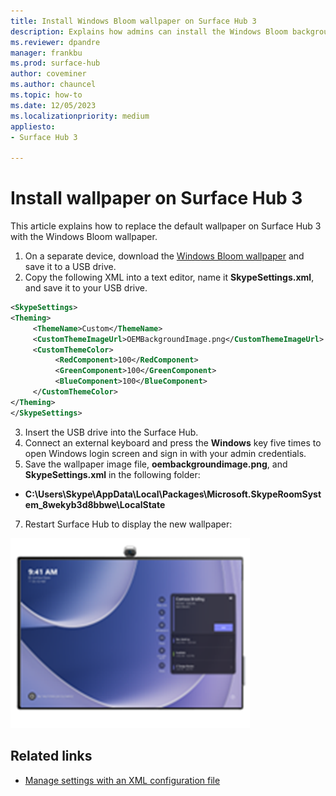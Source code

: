 ```yaml
---
title: Install Windows Bloom wallpaper on Surface Hub 3
description: Explains how admins can install the Windows Bloom background wallpaper on Surface Hub 3. 
ms.reviewer: dpandre
manager: frankbu
ms.prod: surface-hub
author: coveminer
ms.author: chauncel
ms.topic: how-to
ms.date: 12/05/2023
ms.localizationpriority: medium
appliesto:
- Surface Hub 3

---
```


# Install wallpaper on Surface Hub 3

This article explains how to replace the default wallpaper on Surface Hub 3 with the Windows Bloom wallpaper.

1. On a separate device, download the [Windows Bloom wallpaper](images/oembackgroundimage.png) and save it to a USB drive.
2. Copy the following XML into a text editor, name it **SkypeSettings.xml**, and save it to your USB drive.  

  ```xml
<SkypeSettings>
  <Theming>
       <ThemeName>Custom</ThemeName>
       <CustomThemeImageUrl>OEMBackgroundImage.png</CustomThemeImageUrl>
       <CustomThemeColor>
            <RedComponent>100</RedComponent>
            <GreenComponent>100</GreenComponent>
            <BlueComponent>100</BlueComponent>
       </CustomThemeColor>
  </Theming>
</SkypeSettings>

  ```

3. Insert the USB drive into the Surface Hub.
4. Connect an external keyboard and press the **Windows** key five times to open Windows login screen and sign in with your admin credentials.
6. Save the wallpaper image file, **oembackgroundimage.png**, and **SkypeSettings.xml** in the following folder: 

- **C:\Users\Skype\AppData\Local\Packages\Microsoft.SkypeRoomSystem_8wekyb3d8bbwe\LocalState**

7. Restart Surface Hub to display the new wallpaper:

  ![Windows Bloom wallpaper installed on Surface Hub 3](images/windows-bloom-wallpaper-installed.png)

## Related links

- [Manage settings with an XML configuration file](/microsoftteams/rooms/xml-config-file#manage-console-settings-with-an-xml-configuration-file)
